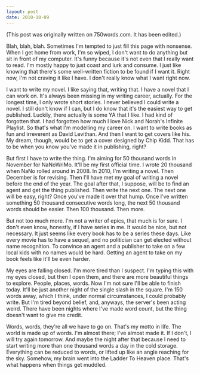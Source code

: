 ```yaml
---
layout: post
date: 2010-10-09
--- 
```


(This post was originally written on 750words.com. It has been edited.)

Blah, blah, blah. Sometimes I'm tempted to just fill this page with nonsense. When I get home from work, I'm so wiped, I don't want to do anything but sit in front of my computer. It's funny because it's not even that I really want to read. I'm mostly happy to just coast and lurk and consume. I just like knowing that there's some well-written fiction to be found if I want it. Right now, I'm not craving it like I have. I don't really know what I want right now. 

I want to write my novel. I like saying that, writing that. I have a novel that I can work on. It's always been missing in my writing career, actually. For the longest time, I only wrote short stories. I never believed I could write a novel. I still don't know if I can, but I do know that it's the easiest way to get published. Luckily, there actually is some YA that I like. I had kind of forgotten that. I had forgotten how much I love Nick and Norah's Infinite Playlist. So that's what I'm modelling my career on. I want to write books as fun and irreverent as David Levithan. And then I want to get covers like his. My dream, though, would be to get a cover designed by Chip Kidd. That has to be when you know you've made it in publishing, right? 

But first I have to write the thing. I'm aiming for 50 thousand words in November for NaNoWriMo. It'll be my first official time. I wrote 20 thousand when NaNo rolled around in 2008. In 2010, I'm writing a novel. Then December is for revising. Then I'll have met my goal of writing a novel before the end of the year. The goal after that, I suppose, will be to find an agent and get the thing published. Then write the next one. The next one will be easy, right? Once you've made it over that hump. Once I've written something 50 thousand consecutive words long, the next 50 thousand words should be easier. Then 100 thousand. Then more. 

But not too much more. I'm not a writer of epics, that much is for sure. I don't even know, honestly, if I have series in me. It would be nice, but not necessary. It just seems like every book has to be a series these days. Like every movie has to have a sequel, and no politician can get elected without name recognition. To convince an agent and a publisher to take on a few local kids with no names would be hard. Getting an agent to take on my book feels like it'll be even harder. 

My eyes are falling closed. I'm more tired than I suspect. I'm typing this with my eyes closed, but then I open them, and there are more beautiful things to explore. People, places, words. Now I'm not sure I'll be able to finish today. It'll be just another night of the single slash in the square. I'm 150 words away, which I think, under normal circumstances, I could probably write. But I'm tired beyond belief, and, anyways, the server's been acting weird. There have been nights where I've made word count, but the thing doesn't want to give me credit. 

Words, words, they're all we have to go on. That's my motto in life. The world is made up of words. I'm almost there; I've almost made it. If I don't, I will try again tomorrow. And maybe the night after that because I need to start writing more than one thousand words a day in the cold storage. Everything can be reduced to words, or lifted up like an angle reaching for the sky. Somehow, my brain went into the Ladder To Heaven place. That's what happens when things get muddled.
